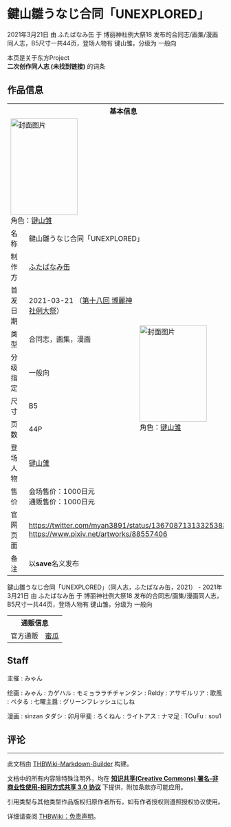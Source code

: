 # 鍵山雛うなじ合同「UNEXPLORED」

<!-- source html: G:\repos\THBWiki-Markdown-Builder\THBWikiMarkdown\Temp\main\2\24\ns0%3A%E9%8D%B5%E5%B1%B1%E9%9B%9B%E3%81%86%E3%81%AA%E3%81%98%E5%90%88%E5%90%8C%E3%80%8CUNEXPLORED%E3%80%8D.html -->

2021年3月21日 由 ふたばなみ缶 于 博丽神社例大祭18 发布的合同志/画集/漫画同人志，B5尺寸一共44页，登场人物有 键山雏，分级为 一般向

本页是关于东方Project  
 **二次创作同人志 (未找到链接)** 的词条

## 作品信息

<table><tbody><tr><th colspan="3">基本信息</th></tr><tr><td class="cover-artwork-mobile" colspan="2"><a href="./文件-鍵山雛うなじ合同「UNEXPLORED」封面.png.md" class="image" title="封面图片"><img alt="封面图片" src="https://upload.thwiki.cc/thumb/4/4b/%E9%8D%B5%E5%B1%B1%E9%9B%9B%E3%81%86%E3%81%AA%E3%81%98%E5%90%88%E5%90%8C%E3%80%8CUNEXPLORED%E3%80%8D%E5%B0%81%E9%9D%A2.png/156px-%E9%8D%B5%E5%B1%B1%E9%9B%9B%E3%81%86%E3%81%AA%E3%81%98%E5%90%88%E5%90%8C%E3%80%8CUNEXPLORED%E3%80%8D%E5%B0%81%E9%9D%A2.png" decoding="async" loading="lazy" width="156" height="224" srcset="https://upload.thwiki.cc/thumb/4/4b/%E9%8D%B5%E5%B1%B1%E9%9B%9B%E3%81%86%E3%81%AA%E3%81%98%E5%90%88%E5%90%8C%E3%80%8CUNEXPLORED%E3%80%8D%E5%B0%81%E9%9D%A2.png/234px-%E9%8D%B5%E5%B1%B1%E9%9B%9B%E3%81%86%E3%81%AA%E3%81%98%E5%90%88%E5%90%8C%E3%80%8CUNEXPLORED%E3%80%8D%E5%B0%81%E9%9D%A2.png 1.5x, https://upload.thwiki.cc/thumb/4/4b/%E9%8D%B5%E5%B1%B1%E9%9B%9B%E3%81%86%E3%81%AA%E3%81%98%E5%90%88%E5%90%8C%E3%80%8CUNEXPLORED%E3%80%8D%E5%B0%81%E9%9D%A2.png/312px-%E9%8D%B5%E5%B1%B1%E9%9B%9B%E3%81%86%E3%81%AA%E3%81%98%E5%90%88%E5%90%8C%E3%80%8CUNEXPLORED%E3%80%8D%E5%B0%81%E9%9D%A2.png 2x" data-file-width="586" data-file-height="840"></a><div class="cover-char">角色：<a href="./键山雏.md" title="键山雏">键山雏</a></div></td>
</tr><tr><td class="label">名称</td><td colspan="2"> 鍵山雛うなじ合同「UNEXPLORED」 </td></tr><tr><td class="label">制作方</td><td><a href="./ふたばなみ缶.md" title="ふたばなみ缶">ふたばなみ缶</a></td><td class="cover-artwork" rowspan="8" style="min-width:224px;"><a href="./文件-鍵山雛うなじ合同「UNEXPLORED」封面.png.md" class="image" title="封面图片"><img alt="封面图片" src="https://upload.thwiki.cc/thumb/4/4b/%E9%8D%B5%E5%B1%B1%E9%9B%9B%E3%81%86%E3%81%AA%E3%81%98%E5%90%88%E5%90%8C%E3%80%8CUNEXPLORED%E3%80%8D%E5%B0%81%E9%9D%A2.png/156px-%E9%8D%B5%E5%B1%B1%E9%9B%9B%E3%81%86%E3%81%AA%E3%81%98%E5%90%88%E5%90%8C%E3%80%8CUNEXPLORED%E3%80%8D%E5%B0%81%E9%9D%A2.png" decoding="async" loading="lazy" width="156" height="224" srcset="https://upload.thwiki.cc/thumb/4/4b/%E9%8D%B5%E5%B1%B1%E9%9B%9B%E3%81%86%E3%81%AA%E3%81%98%E5%90%88%E5%90%8C%E3%80%8CUNEXPLORED%E3%80%8D%E5%B0%81%E9%9D%A2.png/234px-%E9%8D%B5%E5%B1%B1%E9%9B%9B%E3%81%86%E3%81%AA%E3%81%98%E5%90%88%E5%90%8C%E3%80%8CUNEXPLORED%E3%80%8D%E5%B0%81%E9%9D%A2.png 1.5x, https://upload.thwiki.cc/thumb/4/4b/%E9%8D%B5%E5%B1%B1%E9%9B%9B%E3%81%86%E3%81%AA%E3%81%98%E5%90%88%E5%90%8C%E3%80%8CUNEXPLORED%E3%80%8D%E5%B0%81%E9%9D%A2.png/312px-%E9%8D%B5%E5%B1%B1%E9%9B%9B%E3%81%86%E3%81%AA%E3%81%98%E5%90%88%E5%90%8C%E3%80%8CUNEXPLORED%E3%80%8D%E5%B0%81%E9%9D%A2.png 2x" data-file-width="586" data-file-height="840"></a><div class="cover-char">角色：<a href="./键山雏.md" title="键山雏">键山雏</a></div></td>
</tr><tr><td class="label">首发日期</td><td>2021-03-21&#160;（<a href="/展会作品列表?e=%E5%8D%9A%E4%B8%BD%E7%A5%9E%E7%A4%BE%E4%BE%8B%E5%A4%A7%E7%A5%AD%2318">第十八回 博麗神社例大祭</a>）</td></tr><tr><td class="label">类型</td><td>合同志，画集，漫画</td></tr><tr><td class="label">分级指定</td><td>一般向</td></tr><tr><td class="label">尺寸</td><td>B5</td></tr><tr><td class="label">页数</td><td>44P</td></tr><tr><td class="label">登场人物</td><td><a href="./键山雏.md" title="键山雏">键山雏</a></td></tr><tr><td class="label">售价</td><td>会场售价：1000日元<br>通贩售价：1000日元</td></tr>
<tr><td class="label">官网页面</td><td colspan="2"><a rel="nofollow" class="external free" href="https://twitter.com/myan3891/status/1367087131332538369">https://twitter.com/myan3891/status/1367087131332538369</a><br><a rel="nofollow" class="external free" href="https://www.pixiv.net/artworks/88557406">https://www.pixiv.net/artworks/88557406</a></td></tr><tr><td class="label">备注</td><td colspan="2">以<b>save</b>名义发布</td></tr></tbody></table>

鍵山雛うなじ合同「UNEXPLORED」（同人志，ふたばなみ缶，2021） - 2021年3月21日 由 ふたばなみ缶 于 博丽神社例大祭18 发布的合同志/画集/漫画同人志，B5尺寸一共44页，登场人物有 键山雏，分级为 一般向

<table><tbody><tr><th colspan="3">通贩信息</th></tr><tr><td class="label">官方通贩</td><td colspan="2"><a rel="nofollow" class="external text" href="https://www.melonbooks.co.jp/detail/detail.php?product_id=828293">蜜瓜</a></td></tr></tbody></table>



## Staff
主催
: みゃん

绘画
: みゃん
: カゲハル
: モミョララチチャンタン
: Reldy
: アサギルリア
: 歌風
: ペタる
: 七曜主醤
: グリーンフレッシュにしね

漫画
: sinzan タダシ
: 卯月甲斐
: ろくねん
: ライトアス
: ナマ足
: TOuFu
: sou1


## 评论




---

此文档由 [THBWiki-Markdown-Builder](https://github.com/Delsin-Yu/THBWiki-Markdown-Builder) 构建。

文档中的所有内容除特殊注明外，均在 [**知识共享(Creative Commons) 署名-非商业性使用-相同方式共享 3.0 协议**](https://creativecommons.org/licenses/by-sa/3.0/deed.zh-hans) 下提供，附加条款亦可能应用。

引用类型与其他类型作品版权归原作者所有，如有作者授权则遵照授权协议使用。

详细请查阅 [THBWiki：免责声明](https://thbwiki.cc/THBWiki:%E5%85%8D%E8%B4%A3%E5%A3%B0%E6%98%8E)。

